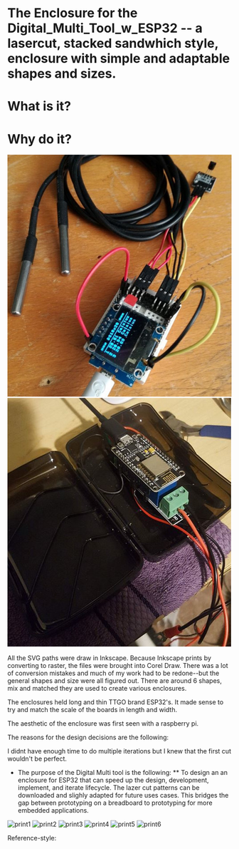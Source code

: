 # The Enclosure for the Digital_Multi_Tool_w_ESP32 -- a lasercut, stacked sandwhich style, enclosure with simple and adaptable shapes and sizes. 

# What is it?
# Why do it?
![alt text][wires]
![alt text][wires2]

All the SVG paths were draw in Inkscape. Because Inkscape prints by converting to raster, the files were brought into Corel Draw. 
There was a lot of conversion mistakes and much of my work had to be redone--but the general shapes and size were all figured out.
There are around 6 shapes, mix and matched they are used to create various enclosures. 
 
The enclosures held long and thin TTGO brand ESP32's. It made sense to try and match the scale of the boards in length and width.

The aesthetic of the enclosure was first seen with a raspberry pi. 

The reasons for the design decisions are the following:

I didnt have enough time to do multiple iterations but I knew that the first cut wouldn't be perfect. 

* The purpose of the Digital Multi tool is the following:
** To design an an enclosure for ESP32 that can speed up the design, development, implement, and iterate lifecycle. The lazer cut patterns can be downloaded and slighly adapted for future uses cases. This bridges the gap between prototyping on a breadboard to prototyping for more embedded applications.

![print1][print1]
![print2][print2]
![print3][print3]
![print4][print4]
![print5][print5]
![print6][print6]

Reference-style: 

[wires]: ../Images/wires.jpg "taken from: https://www.facebook.com/groups/esp8266microcontrollers/"
[wires2]: ../Images/wires2.jpg "taken https://www.facebook.com/groups/esp8266microcontrollers/"
[print1]: ../Images/PRINT1.svg "Laser cut enclosure designed in InkScape and converted and printed using Corel Draw"
[print2]: ../Images/PRINT2.svg "Laser cut enclosure designed in InkScape and converted and printed using Corel Draw"
[print3]: ../Images/PRINT3.svg "Laser cut enclosure designed in InkScape and converted and printed using Corel Draw"
[print4]: ../Images/PRINT4.svg "Laser cut enclosure designed in InkScape and converted and printed using Corel Draw"
[print5]: ../Images/PRINT5.svg "Laser cut enclosure designed in InkScape and converted and printed using Corel Draw"
[print6]: ../Images/PRINT6.svg "Laser cut enclosure designed in InkScape and converted and printed using Corel Draw"
